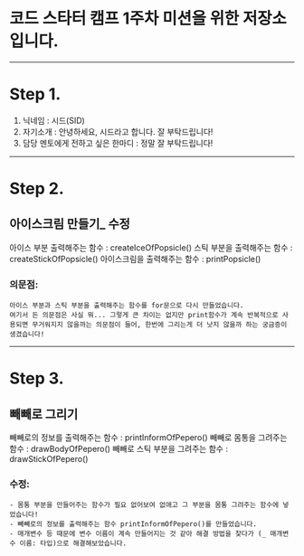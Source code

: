# 코드 스타터 캠프 1주차 미션을 위한 저장소입니다.

---
# Step 1.

1. 닉네임 : 시드(SID)
2. 자기소개 :  안녕하세요, 시드라고 합니다. 잘 부탁드립니다!
3. 담당 멘토에게 전하고 싶은 한마디 : 정말 잘 부탁드립니다!

---
# Step 2.
## 아이스크림 만들기_ 수정

아이스 부분 출력해주는 함수 : createIceOfPopsicle()
스틱 부분을 출력해주는 함수 : createStickOfPopsicle()
아이스크림을 출력해주는 함수 : printPopsicle()

### 의문점:
    아이스 부분과 스틱 부분을 출력해주는 함수를 for문으로 다시 만들었습니다.
    여기서 든 의문점은 사실 뭐... 그렇게 큰 차이는 없지만 print함수가 계속 반복적으로 사용되면 무거워지지 않을까는 의문점이 들어, 한번에 그리는게 더 낫지 않을까 하는 궁금증이 생겼습니다!

---
# Step 3.
## 빼빼로 그리기

빼빼로의 정보를 출력해주는 함수 : printInformOfPepero()
빼빼로 몸통을 그려주는 함수 : drawBodyOfPepero()
빼빼로 스틱 부분을 그려주는 함수 : drawStickOfPepero()

### 수정:
    - 몸통 부분을 만들어주는 함수가 필요 없어보여 없애고 그 부분을 몸통 그려주는 함수에 넣었습니다!
    - 빼빼로의 정보를 출력해주는 함수 printInformOfPepero()를 만들었습니다.
    - 매개변수 등 때문에 변수 이름이 계속 만들어지는 것 같아 해결 방법을 찾다가 (_ 매개변수 이름: 타입)으로 해결해보았습니다. 
